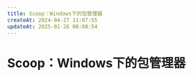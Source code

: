 ```yaml
---
title: Scoop：Windows下的包管理器
createAt: 2024-04-27 11:07:55
updateAt: 2025-01-26 00:08:54
---
```


# Scoop：Windows下的包管理器